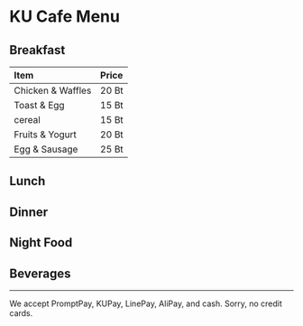 # KU Cafe Menu


## Breakfast

   | Item                             | Price
   |:---------------------------------|:-------
   |  Chicken & Waffles               |  20 Bt
   |  Toast & Egg                     |  15 Bt
   |  cereal                          |  15 Bt
   |  Fruits & Yogurt                 |  20 Bt
   |  Egg & Sausage                   |  25 Bt 

## Lunch 


## Dinner


## Night Food


## Beverages



---

We accept PromptPay, KUPay, LinePay, AliPay, and cash. Sorry, no credit cards.
